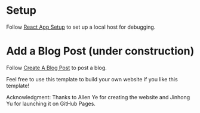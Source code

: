 # Setup
Follow [React App Setup](/ReactAppSetup.md) to set up a local host for debugging.

# Add a Blog Post (under construction)
Follow [Create A Blog Post](/CreateBlogPost.md) to post a blog.

Feel free to use this template to build your own website if you like this template!

Acknowledgment: Thanks to Allen Ye for creating the website and Jinhong Yu for launching it on GitHub Pages.
